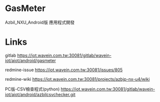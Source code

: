 # GasMeter

Azbil_NXU_Android版 應用程式開發

# Links

gitlab
https://iot.wavein.com.tw:30081/gitlab/wavein-iot/aiot/android/gasmeter

redmine-issue
https://iot.wavein.com.tw:30081/issues/805

redmine-wiki
https://iot.wavein.com.tw:30081/projects/azbjp-nx-u4/wiki

PC版-CSV檢查程式(python)
https://iot.wavein.com.tw:30081/gitlab/wavein-iot/aiot/android/azbilcsvchecker.git